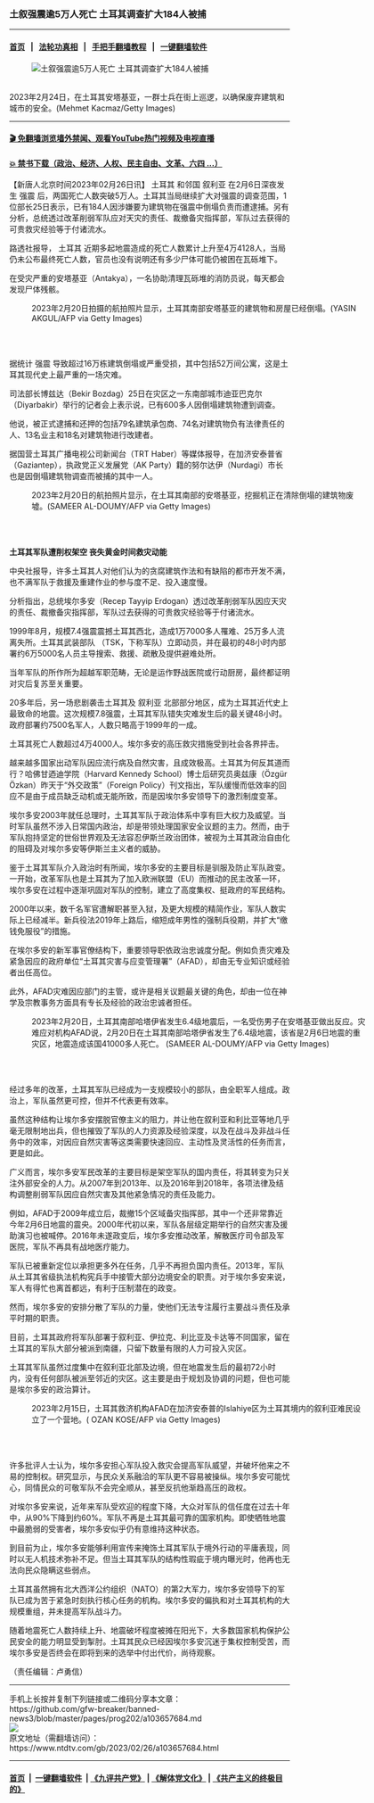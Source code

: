 ### 土叙强震逾5万人死亡 土耳其调查扩大184人被捕
------------------------

#### [首页](https://github.com/gfw-breaker/banned-news3/blob/master/README.md) &nbsp;&nbsp;|&nbsp;&nbsp; [法轮功真相](https://github.com/begood0513/basic/blob/master/README.md)  &nbsp;&nbsp;|&nbsp;&nbsp; [手把手翻墙教程](https://github.com/gfw-breaker/guides/wiki)  &nbsp;&nbsp;|&nbsp;&nbsp; [一键翻墙软件](https://github.com/gfw-breaker/nogfw/blob/master/README.md)  



<div><div class="featured_image">
 <figure>
  <img alt="土叙强震逾5万人死亡 土耳其调查扩大184人被捕" src="https://i.ntdtv.com/assets/uploads/2023/02/GettyImages-1247444869-800x450.jpg"/>
 </figure><br/>
 <span class="caption">
  2023年2月24日，在土耳其安塔基亚，一群士兵在街上巡逻，以确保废弃建筑和城市的安全。(Mehmet Kacmaz/Getty Images)
 </span>
</div>
</div><hr/>

#### [ 🎬  免翻墙浏览墙外禁闻、观看YouTube热门视频及电视直播](https://github.com/gfw-breaker/HelloWorld)

#### [ 💥  禁书下载（政治、经济、人权、民主自由、文革、六四 ...）](https://github.com/gfw-breaker/books/blob/master/README.md)

<div><div class="post_content" itemprop="articleBody">
 <p>
  【新唐人北京时间2023年02月26日讯】
  <ok href="https://www.ntdtv.com/gb/土耳其.htm">
   土耳其
  </ok>
  和邻国
  <ok href="https://www.ntdtv.com/gb/叙利亚.htm">
   叙利亚
  </ok>
  在2月6日深夜发生
  <ok href="https://www.ntdtv.com/gb/强震.htm">
   强震
  </ok>
  后，两国死亡人数突破5万人。土耳其当局继续扩大对强震的调查范围，1位部长25日表示，已有184人因涉嫌要为建筑物在强震中倒塌负责而遭逮捕。另有分析，总统透过改革削弱军队应对天灾的责任、裁撤备灾指挥部，军队过去获得的可贵救灾经验等于付诸流水。
 </p>
 <p>
  路透社报导，
  <ok href="https://www.ntdtv.com/gb/土耳其.htm">
   土耳其
  </ok>
  近期多起地震造成的死亡人数累计上升至4万4128人，当局仍未公布最终死亡人数，官员也没有说明还有多少尸体可能仍被困在瓦砾堆下。
 </p>
 <p>
  在受灾严重的安塔基亚（Antakya），一名协助清理瓦砾堆的消防员说，每天都会发现尸体残骸。
  <br/>
  <figure class="wp-caption alignnone" id="attachment_103657693" style="width: 600px">
   <img alt="" class="size-medium wp-image-103657693" src="https://i.ntdtv.com/assets/uploads/2023/02/GettyImages-1247335949-1-600x400.jpg">
    <br/><figcaption class="wp-caption-text">
     2023年2月20日拍摄的航拍照片显示，土耳其南部安塔基亚的建筑物和房屋已经倒塌。(YASIN AKGUL/AFP via Getty Images)
    </figcaption><br/>
   </img>
  </figure><br/>
 </p>
 <p>
  据统计
  <ok href="https://www.ntdtv.com/gb/强震.htm">
   强震
  </ok>
  导致超过16万栋建筑倒塌或严重受损，其中包括52万间公寓，这是土耳其现代史上最严重的一场灾难。
 </p>
 <p>
  司法部长博兹达（Bekir Bozdag）25日在灾区之一东南部城市迪亚巴克尔（Diyarbakir）举行的记者会上表示说，已有600多人因倒塌建筑物遭到调查。
 </p>
 <p>
  他说，被正式逮捕和还押的包括79名建筑承包商、74名对建筑物负有法律责任的人、13名业主和18名对建筑物进行改建者。
 </p>
 <p>
  据国营土耳其广播电视公司新闻台（TRT Haber）等媒体报导，在加济安泰普省（Gaziantep），执政党正义发展党（AK Party）籍的努尔达伊（Nurdagi）市长也是因倒塌建筑物调查而被捕的其中一人。
 </p>
 <figure class="wp-caption alignnone" id="attachment_103657694" style="width: 600px">
  <img alt="" class="size-medium wp-image-103657694" src="https://i.ntdtv.com/assets/uploads/2023/02/GettyImages-1247335495-1-600x338.jpg">
   <br/><figcaption class="wp-caption-text">
    2023年2月20日的航拍照片显示，在土耳其南部的安塔基亚，挖掘机正在清除倒塌的建筑物废墟。(SAMEER AL-DOUMY/AFP via Getty Images)
   </figcaption><br/>
  </img>
 </figure><br/>
 <p>
  <strong>
   土耳其军队遭削权架空 丧失黄金时间救灾动能
  </strong>
 </p>
 <p>
  中央社报导，许多土耳其人对他们认为的贪腐建筑作法和有缺陷的都市开发不满，也不满军队于救援及重建作业的参与度不足、投入速度慢。
 </p>
 <p>
  分析指出，总统埃尔多安（Recep Tayyip Erdogan）透过改革削弱军队因应天灾的责任、裁撤备灾指挥部，军队过去获得的可贵救灾经验等于付诸流水。
 </p>
 <p>
  1999年8月，规模7.4强震震撼土耳其西北，造成1万7000多人罹难、25万多人流离失所。土耳其武装部队 （TSK，下称军队）立即动员，并在最初的48小时内部署约6万5000名人员主导搜索、救援、疏散及提供避难处所。
 </p>
 <p>
  当年军队的所作所为超越军职范畴，无论是运作野战医院或行动厨房，最终都证明对灾后复苏至关重要。
 </p>
 <p>
  20多年后，另一场悲剧袭击土耳其及
  <ok href="https://www.ntdtv.com/gb/叙利亚.htm">
   叙利亚
  </ok>
  北部部分地区，成为土耳其近代史上最致命的地震。这次规模7.8强震，土耳其军队错失灾难发生后的最关键48小时。政府部署约7500名军人，人数只略高于1999年的一成。
 </p>
 <p>
  土耳其死亡人数超过4万4000人。埃尔多安的高压救灾措施受到社会各界抨击。
 </p>
 <p>
  越来越多国家出动军队因应流行病及自然灾害，且成效极高。土耳其为何反其道而行？哈佛甘迺迪学院（Harvard Kennedy School）博士后研究员奥兹康（Özgür Özkan）昨天于“外交政策”（Foreign Policy）刊文指出，军队缓慢而低效率的回应不是由于成员缺乏动机或无能所致，而是因埃尔多安领导下的激烈制度变革。
 </p>
 <p>
  埃尔多安2003年就任总理时，土耳其军队于政治体系中享有巨大权力及威望。当时军队虽然不涉入日常国内政治，却是带领处理国家安全议题的主力。然而，由于军队抱持坚定的世俗世界观及无法容忍伊斯兰政治团体，被视为土耳其政治自由化的阻碍及对埃尔多安等伊斯兰主义者的威胁。
 </p>
 <p>
  鉴于土耳其军队介入政治时有所闻，埃尔多安的主要目标是驯服及防止军队政变。一开始，改革军队也是土耳其为了加入欧洲联盟（EU）而推动的民主改革一环，埃尔多安在过程中逐渐巩固对军队的控制，建立了高度集权、挺政府的军民结构。
 </p>
 <p>
  2000年以来，数千名军官遭解职甚至入狱，及更大规模的精简作业，军队人数实际上已经减半。新兵役法2019年上路后，缩短成年男性的强制兵役期，并扩大“缴钱免服役”的措施。
 </p>
 <p>
  在埃尔多安的新军事官僚结构下，重要领导职依政治忠诚度分配。例如负责灾难及紧急因应的政府单位“土耳其灾害与应变管理署”（AFAD），却由无专业知识或经验者出任高位。
 </p>
 <p>
  此外，AFAD灾难因应部门的主管，或许是相关议题最关键的角色，却由一位在神学及宗教事务方面具有专长及经验的政治忠诚者担任。
 </p>
 <figure class="wp-caption alignnone" id="attachment_103657696" style="width: 600px">
  <img alt="" class="size-medium wp-image-103657696" src="https://i.ntdtv.com/assets/uploads/2023/02/GettyImages-1247332973-600x400.jpg"/>
  <br/><figcaption class="wp-caption-text">
   2023年2月20日，土耳其南部哈塔伊省发生6.4级地震后，一名受伤男子在安塔基亚做出反应。灾难应对机构AFAD说，2月20日在土耳其南部哈塔伊省发生了6.4级地震，该省是2月6日地震的重灾区，地震造成该国41000多人死亡。 (SAMEER AL-DOUMY/AFP via Getty Images)
  </figcaption><br/>
 </figure><br/>
 <p>
  经过多年的改革，土耳其军队已经成为一支规模较小的部队，由全职军人组成。政治上，军队虽然更可控，但并不代表更有效率。
 </p>
 <p>
  虽然这种结构让埃尔多安摆脱官僚主义的阻力，并让他在叙利亚和利比亚等地几乎毫无限制地出兵，但也摧毁了军队的人力资源及经验深度，以及在战斗及非战斗任务中的效率，对因应自然灾害等这类需要快速回应、主动性及灵活性的任务而言，更是如此。
 </p>
 <p>
  广义而言，埃尔多安军民改革的主要目标是架空军队的国内责任，将其转变为只关注外部安全的人力。从2007年到2013年、以及2016年到2018年，各项法律及结构调整削弱军队因应自然灾害及其他紧急情况的责任及能力。
 </p>
 <p>
  例如，AFAD于2009年成立后，裁撤15个区域备灾指挥部，其中一个还非常靠近今年2月6日地震的震央。2000年代初以来，军队各层级定期举行的自然灾害及援助演习也被喊停。2016年未遂政变后，埃尔多安推动改革，解散医疗司令部及军医院，军队不再具有战地医疗能力。
 </p>
 <p>
  军队已被重新定位以承担更多外在任务，几乎不再担负国内责任。2013年，军队从土耳其省级执法机构宪兵手中接管大部分边境安全的职责。对于埃尔多安来说，军人有得忙也离首都远，有利于压制潜在的政变。
 </p>
 <p>
  然而，埃尔多安的安排分散了军队的力量，使他们无法专注履行主要战斗责任及承平时期的职责。
 </p>
 <p>
  目前，土耳其政府将军队部署于叙利亚、伊拉克、利比亚及卡达等不同国家，留在土耳其的军队大部分被派到南疆，只留下数量有限的人力可投入灾区。
 </p>
 <p>
  土耳其军队虽然过度集中在叙利亚北部及边境，但在地震发生后的最初72小时内，没有任何部队被派至邻近的灾区。这主要是由于规划及协调的问题，但也可能是埃尔多安的政治算计。
 </p>
 <figure class="wp-caption alignnone" id="attachment_103657698" style="width: 600px">
  <img alt="" class="size-medium wp-image-103657698" src="https://i.ntdtv.com/assets/uploads/2023/02/GettyImages-1247155638-600x399.jpg"/>
  <br/><figcaption class="wp-caption-text">
   2023年2月15日，土耳其救济机构AFAD在加济安泰普的Islahiye区为土耳其境内的叙利亚难民设立了一个营地。( OZAN KOSE/AFP via Getty Images)
  </figcaption><br/>
 </figure><br/>
 <p>
  许多批评人士认为，埃尔多安担心军队投入救灾会提高军队威望，并破坏他来之不易的控制权。研究显示，与民众关系融洽的军队更不容易被操纵。埃尔多安可能忧心，同情民众的可敬军队不会完全顺从，甚至反抗他渐趋高压的政权。
 </p>
 <p>
  对埃尔多安来说，近年来军队受欢迎的程度下降，大众对军队的信任度在过去十年中，从90%下降到约60%。军队不再是土耳其最可靠的国家机构。即使牺牲地震中最脆弱的受害者，埃尔多安似乎仍有意维持这种状态。
 </p>
 <p>
  到目前为止，埃尔多安能够利用宣传来掩饰土耳其军队于境外行动的平庸表现，同时以无人机技术弥补不足。但当土耳其军队的结构性瑕疵于境内曝光时，他再也无法向民众隐瞒这些弱点。
 </p>
 <p>
  土耳其虽然拥有北大西洋公约组织（NATO）的第2大军力，埃尔多安领导下的军队已成为苦于紧急时刻执行核心任务的机构。埃尔多安的偏执和对土耳其机构的大规模重组，并未提高军队战斗力。
 </p>
 <p>
  随着地震死亡人数持续上升、地震破坏程度被摊在阳光下，大多数国家机构保护公民安全的能力明显受到掣肘。土耳其民众已经因埃尔多安沉迷于集权控制受苦，而埃尔多安是否终会在即将到来的选举中付出代价，尚待观察。
 </p>
 <p>
  （责任编辑：卢勇信）
 </p>
 <div class="single_ad">
 </div>
</div>
</div>
<hr/>
手机上长按并复制下列链接或二维码分享本文章：<br/>
https://github.com/gfw-breaker/banned-news3/blob/master/pages/prog202/a103657684.md <br/>
<a href='https://github.com/gfw-breaker/banned-news3/blob/master/pages/prog202/a103657684.md'><img src='https://github.com/gfw-breaker/banned-news3/blob/master/pages/prog202/a103657684.md.png'/></a> <br/>
原文地址（需翻墙访问）：https://www.ntdtv.com/gb/2023/02/26/a103657684.html


------------------------
#### [首页](https://github.com/gfw-breaker/banned-news3/blob/master/README.md) &nbsp;|&nbsp; [一键翻墙软件](https://github.com/gfw-breaker/nogfw/blob/master/README.md) &nbsp;| [《九评共产党》](https://github.com/gfw-breaker/9ping.md/blob/master/README.md#九评之一评共产党是什么) | [《解体党文化》](https://github.com/gfw-breaker/jtdwh.md/blob/master/README.md) | [《共产主义的终极目的》](https://github.com/gfw-breaker/gczydzjmd.md/blob/master/README.md)


<img src='http://gfw-breaker.win/banned-news3/pages/prog202/a103657684.md' width='0px' height='0px'/>